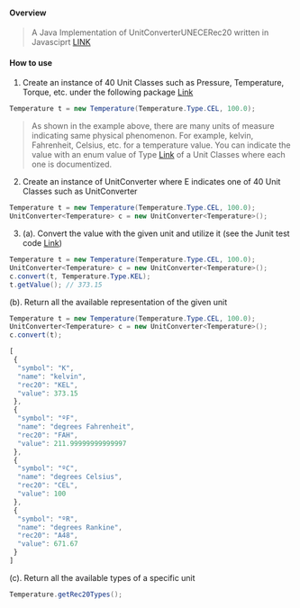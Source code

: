 #### Overview
> A Java Implementation of UnitConverterUNECERec20 written in Javasciprt [LINK](https://github.com/mgh128/UnitConverterUNECERec20)

#### How to use
1. Create an instance of 40 Unit Classes such as Pressure, Temperature, Torque, etc. under the following package [Link](https://github.com/JaewookByun/UnitConverterUNECERec20/tree/master/java/unit-converter/src/main/java/org/oliot/unit_converter/unit)
```java
Temperature t = new Temperature(Temperature.Type.CEL, 100.0);
```
> As shown in the example above, there are many units of measure indicating same physical phenomenon.
> For example, kelvin, Fahrenheit, Celsius, etc. for a temperature value.
> You can indicate the value with an enum value of Type [Link](https://github.com/JaewookByun/UnitConverterUNECERec20/blob/master/java/unit-converter/src/main/java/org/oliot/unit_converter/unit/Temperature.java) of a Unit Classes where each one is documentized.
2. Create an instance of UnitConverter<E> where E indicates one of 40 Unit Classes such as UnitConverter<Temperature>
```java
Temperature t = new Temperature(Temperature.Type.CEL, 100.0);
UnitConverter<Temperature> c = new UnitConverter<Temperature>();
```
3.
   (a). Convert the value with the given unit and utilize it (see the Junit test code [Link](https://github.com/JaewookByun/UnitConverterUNECERec20/blob/master/java/unit-converter/src/test/java/org/oliot/unit_converter/TemperatureTest.java))
```java
Temperature t = new Temperature(Temperature.Type.CEL, 100.0);
UnitConverter<Temperature> c = new UnitConverter<Temperature>();
c.convert(t, Temperature.Type.KEL);
t.getValue(); // 373.15  
```
  (b). Return all the available representation of the given unit
```java
Temperature t = new Temperature(Temperature.Type.CEL, 100.0);
UnitConverter<Temperature> c = new UnitConverter<Temperature>();
c.convert(t);
```
```javascript
[
 {
  "symbol": "K",
  "name": "kelvin",
  "rec20": "KEL",
  "value": 373.15
 },
 {
  "symbol": "ºF",
  "name": "degrees Fahrenheit",
  "rec20": "FAH",
  "value": 211.99999999999997
 },
 {
  "symbol": "ºC",
  "name": "degrees Celsius",
  "rec20": "CEL",
  "value": 100
 },
 {
  "symbol": "ºR",
  "name": "degrees Rankine",
  "rec20": "A48",
  "value": 671.67
 }
]
```
  (c). Return all the available types of a specific unit
```java
Temperature.getRec20Types();
```
